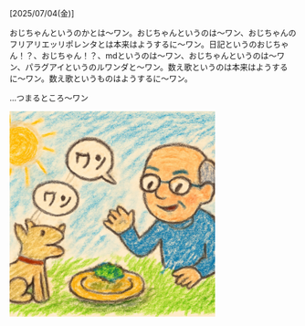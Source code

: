 [2025/07/04(金)]

おじちゃんというのかとは〜ワン。おじちゃんというのは〜ワン、おじちゃんのフリアリエッリポレンタとは本来はようするに〜ワン。日記というのおじちゃん！？、おじちゃん！？、mdというのは〜ワン、おじちゃんというのは〜ワン、パラグアイというのルワンダと～ワン。数え歌というのは本来はようするに〜ワン。数え歌というものはようするに〜ワン。

...つまるところ〜ワン

<img width="360px" src="image.png">